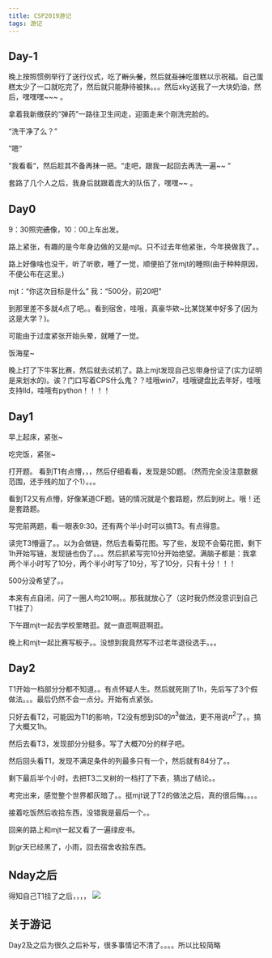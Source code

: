 ```yaml
---
title: CSP2019游记
tags: 游记
---
```


## Day-1

晚上按照惯例举行了送行仪式，吃了~~断头餐~~，然后就~~互抹~~吃蛋糕以示祝福。自己蛋糕太少了一口就吃完了，然后就只能静待被抹。。。然后xky送我了一大块奶油，然后，嘿嘿嘿~~~ 。

拿着我新缴获的“弹药”一路往卫生间走，迎面走来个刚洗完脸的。

“洗干净了么？”

”嗯“

”我看看“，然后趁其不备再抹一把。“走吧，跟我一起回去再洗一遍~~ ”

套路了几个人之后，我身后就跟着庞大的队伍了，嘿嘿~~ 。

## Day0

9：30照完~~遗~~像，10：00上车出发。

路上紧张，有趣的是今年身边做的又是mjt。只不过去年他紧张，今年换做我了。。

路上好像啥也没干，听了听歌，睡了一觉，顺便拍了张mjt的睡照(由于种种原因，不便公布在这里。)

mjt：“你这次目标是什么”
我：“500分，前20吧”

到那里差不多就4点了吧。。看到宿舍，哇哦，真豪华欸~比某饶某中好多了(因为这是大学？)。

可能由于过度紧张开始头晕，就睡了一觉。

饭海星~

晚上打了下牛客比赛，然后就去试机了。路上mjt发现自己忘带身份证了(实力证明是来划水的)。诶？门口写着CPS什么鬼？？哇哦win7，哇哦键盘比去年好，哇哦支持lld，哇哦有python！！！！

## Day1

早上起床，紧张~

吃完饭，紧张~

打开题。
看到T1有点懵，，，然后仔细看看，发现是SD题。（然而完全没注意数据范围，还手残的加了个1）。。。

看到T2又有点懵，好像某道CF题。链的情况就是个套路题，然后到树上。哦！还是套路题。

写完前两题，看一眼表9:30。还有两个半小时可以搞T3。有点得意。

读完T3懵逼了。。以为会做链，然后去看菊花图。写了些，发现不会菊花图，剩下1h开始写链，发现链也伪了。。。然后抓紧写完10分开始绝望。满脑子都是：我拿两个半小时写了10分，两个半小时写了10分，写了10分，只有十分！！！

500分没希望了。。

本来有点自闭，问了一圈人均210啊。。那我就放心了（这时我仍然没意识到自己T1挂了）

下午跟mjt一起去学校里瞎逛。就一直逛啊逛啊逛。

晚上和mjt一起比赛写板子。。没想到我竟然写不过老年退役选手。。。

## Day2

T1开始一档部分分都不知道。。有点怀疑人生。然后就死刚了1h，先后写了3个假做法。。。最后仍然不会一点分。开始有点紧张。

只好去看T2，可能因为T1的影响，T2没有想到SD的$n^3$做法，更不用说$n^2$了。。搞了大概又1h。

然后去看T3，发现部分分挺多。写了大概70分的样子吧。

然后回头看T1，发现不满足条件的列最多只有一个，然后就有84分了。。

剩下最后半个小时，去把T3二叉树的一档打了下表，猜出了结论。。

考完出来，感觉整个世界都灰暗了。。挺mjt说了T2的做法之后，真的很后悔。。。。

接着吃饭然后收拾东西，没错我是最后一个。。

回来的路上和mjt一起又看了一遍绿皮书。

到gr天已经黑了，小雨，回去宿舍收拾东西。

## Nday之后

得知自己T1挂了之后，，，，
![](https://gitee.com/wxyww/picture/raw/master/%E5%B0%8F%E4%B9%A6%E5%8C%A0/1F042F11487A3A959022E98EA9A0BACE.gif)

## 关于游记

Day2及之后为很久之后补写，很多事情记不清了。。。。所以比较简略